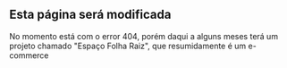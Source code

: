 <h2>Esta página será modificada</h2>

<p>No momento está com o error 404, porém daqui a alguns meses terá um projeto chamado "Espaço Folha Raiz", que resumidamente é um e-commerce</p>

